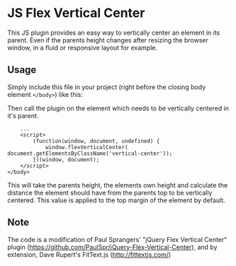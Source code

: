 JS Flex Vertical Center
===========================

This JS plugin provides an easy way to vertically center an element in its parent. Even if the parents height changes after resizing the browser window, in a fluid or responsive layout for example.


Usage
-----

Simply include this file in your project (right before the closing body element `</body>`) like this:

<script defer src="js/flexverticalcenter.js"></script>

Then call the plugin on the element which needs to be vertically centered in it's parent.

        ...
        <script>
            (function(window, document, undefined) {
                window.flexVerticalCenter( document.getElementsByClassName('vertical-center'));
            })(window, document);
        </script>
    </body>

This will take the parents height, the elements own height and calculate the distance the element should have from the parents top to be vertically centered. This value is applied to the top margin of the element by default.


Note
----

The code is a modification of Paul Sprangers' "jQuery Flex Vertical Center" plugin (https://github.com/PaulSpr/jQuery-Flex-Vertical-Center), and by extension, Dave Rupert's FitText.js (http://fittextjs.com/)
